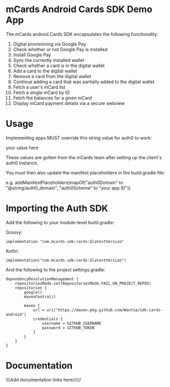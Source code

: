 # mCards Android Cards SDK Demo App

The mCards android Cards SDK encapsulates the following functionality:

1. Digital provisioning via Google Pay
2. Check whether or not Google Pay is installed
3. Install Google Pay
4. Sync the currently installed wallet
5. Check whether a card is in the digital wallet
6. Add a card to the digital wallet
7. Remove a card from the digital wallet
8. Continue adding a card that was partially added to the digital wallet
9. Fetch a user's mCard list
10. Fetch a single mCard by ID
11. Fetch the balances for a given mCard
12. Display mCard payment details via a secure webview

# Usage
Implementing apps MUST override this string value for auth0 to work:

<string name="auth0_domain">your value here</string>

These values are gotten from the mCards team after setting up the client's auth0 instance.

You must then also update the manifest placeholders in the build.gradle file:

e.g. addManifestPlaceholders(mapOf("auth0Domain" to "@string/auth0_domain", "auth0Scheme" to "your app ID"))


# Importing the Auth SDK
Add the following to your module-level build.gradle:

Groovy:
```
implementation "com.mcards.sdk:cards:$latestVersion"
```

Kotlin:
```
implementation("com.mcards.sdk:cards:$latestVersion")
```

And the following to the project settings.gradle:
```
dependencyResolutionManagement {
    repositoriesMode.set(RepositoriesMode.FAIL_ON_PROJECT_REPOS)
    repositories {
        google()
        mavenCentral()

        maven {
            url = uri("https://maven.pkg.github.com/Wantsa/sdk-cards-android")
            credentials {
                username = GITHUB_USERNAME
                password = GITHUB_TOKEN
            }
        }
    }
}
```

# Documentation
\\\\\Add documentation links here/////
